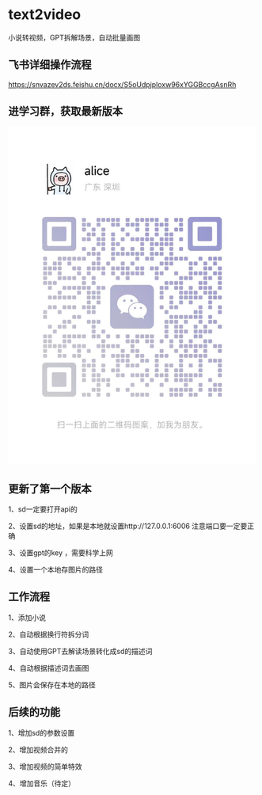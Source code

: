 # text2video
小说转视频，GPT拆解场景，自动批量画图

## 飞书详细操作流程
https://snvazev2ds.feishu.cn/docx/S5oUdpjploxw96xYGGBccgAsnRh

## 进学习群，获取最新版本

<img src="https://raw.githubusercontent.com/hexiaochun/text2video/main/1471686320389_.pic.jpg" alt="alt text" width="500"/>

## 更新了第一个版本
1、sd一定要打开api的

2、设置sd的地址，如果是本地就设置http://127.0.0.1:6006  注意端口要一定要正确

3、设置gpt的key ，需要科学上网

4、设置一个本地存图片的路径


## 工作流程
1、添加小说

2、自动根据换行符拆分词

3、自动使用GPT去解读场景转化成sd的描述词

4、自动根据描述词去画图

5、图片会保存在本地的路径


## 后续的功能
1、增加sd的参数设置

2、增加视频合并的

3、增加视频的简单特效

4、增加音乐（待定）
